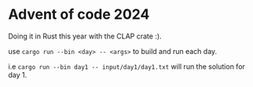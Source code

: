 # Advent of code 2024
Doing it in Rust this year with the CLAP crate :).

use `cargo run --bin <day> -- <args>` to build and run each day.

i.e `cargo run --bin day1 -- input/day1/day1.txt` will run the solution for day 1.